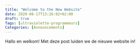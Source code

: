 ```yaml
---
title: "Welcome to the New Website"
date: 2020-08-17T13:26:02+02:00
draft: true
Tags: [ultraviolette-programmeurs]
Categories: [Announcements]
---
```


Hallo en welkom! Met deze post luiden we de nieuwe website in!


